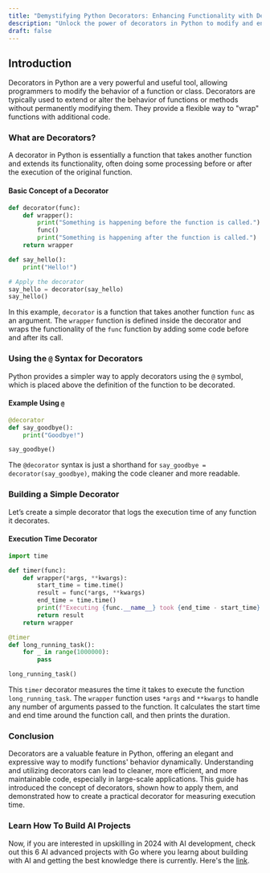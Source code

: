 ```yaml
---
title: "Demystifying Python Decorators: Enhancing Functionality with Decorators"
description: "Unlock the power of decorators in Python to modify and enhance the functionality of functions and methods dynamically. This guide delves into the principles of decorators and shows you how to create them with practical, real-world examples."
draft: false
---
```


## Introduction

Decorators in Python are a very powerful and useful tool, allowing programmers to modify the behavior of a function or class. Decorators are typically used to extend or alter the behavior of functions or methods without permanently modifying them. They provide a flexible way to "wrap" functions with additional code.

### What are Decorators?

A decorator in Python is essentially a function that takes another function and extends its functionality, often doing some processing before or after the execution of the original function.

#### Basic Concept of a Decorator
```python
def decorator(func):
    def wrapper():
        print("Something is happening before the function is called.")
        func()
        print("Something is happening after the function is called.")
    return wrapper

def say_hello():
    print("Hello!")

# Apply the decorator
say_hello = decorator(say_hello)
say_hello()
```
In this example, `decorator` is a function that takes another function `func` as an argument. The `wrapper` function is defined inside the decorator and wraps the functionality of the `func` function by adding some code before and after its call.

### Using the `@` Syntax for Decorators

Python provides a simpler way to apply decorators using the `@` symbol, which is placed above the definition of the function to be decorated.

#### Example Using `@`
```python
@decorator
def say_goodbye():
    print("Goodbye!")

say_goodbye()
```
The `@decorator` syntax is just a shorthand for `say_goodbye = decorator(say_goodbye)`, making the code cleaner and more readable.

### Building a Simple Decorator

Let’s create a simple decorator that logs the execution time of any function it decorates.

#### Execution Time Decorator
```python
import time

def timer(func):
    def wrapper(*args, **kwargs):
        start_time = time.time()
        result = func(*args, **kwargs)
        end_time = time.time()
        print(f"Executing {func.__name__} took {end_time - start_time} seconds.")
        return result
    return wrapper

@timer
def long_running_task():
    for _ in range(1000000):
        pass

long_running_task()
```
This `timer` decorator measures the time it takes to execute the function `long_running_task`. The `wrapper` function uses `*args` and `**kwargs` to handle any number of arguments passed to the function. It calculates the start time and end time around the function call, and then prints the duration.

### Conclusion

Decorators are a valuable feature in Python, offering an elegant and expressive way to modify functions' behavior dynamically. Understanding and utilizing decorators can lead to cleaner, more efficient, and more maintainable code, especially in large-scale applications. This guide has introduced the concept of decorators, shown how to apply them, and demonstrated how to create a practical decorator for measuring execution time.

### Learn How To Build AI Projects

Now, if you are interested in upskilling in 2024 with AI development, check out this 6 AI advanced projects with Go where you learng about building with AI and getting the best knowledge there is currently. Here's the [link](https://akhilsharmatech.gumroad.com/l/zgxqq).